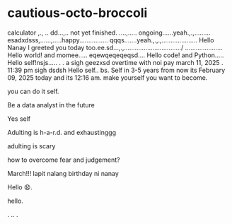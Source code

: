 # cautious-octo-broccoli
calculator ,.,
..
dd...,..
not yet finished. ....,.....
ongoing......yeah.,.,.........
esadxdsss,......,.....happy................
qqqs.......yeah.,.,.,....................
Hello Nanay I greeted you today too.ee.sd...,.,................................/
.....................
Hello world! and momee.....
eqewqeqeqeqsd....
Hello code! and Python.....
Hello self!nsjs.....
 .
.
a sigh geezxsd
overtime with noi pay march 11, 2025 . 11:39 pm sigh
dsdsh
Hello self..
bs.
Self in 3-5 years from now its February 09, 2025 today and its 12:16 am. make yourself you want to become.

you can do it self.

Be a data analyst in the future

Yes self

Adulting is h-a-r.d. and exhaustinggg

adulting is scary 

how to overcome fear and judgement?


March!!! lapit nalang birthday ni nanay

Hello 😧.

hello.

. .. .
<!-- This will be a calculator not yet finish and its ongoing. 


Ongoing calculator program

octo octo

hello

hellooo

Feb 19, 2025 health link, city hall, baranggay hall at 1 pm police station
.

go forward 
